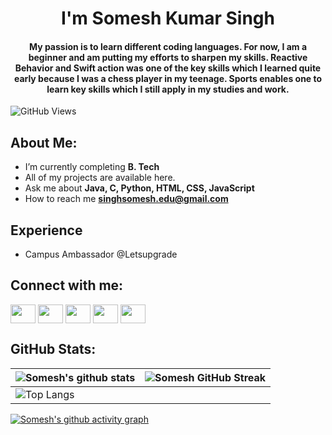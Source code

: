 <h1 align="center">I'm Somesh Kumar Singh</h1>
<h4 align="center">My passion is to learn different coding languages. For now, I am a beginner and am putting my efforts to sharpen my skills. Reactive Behavior and Swift action was one of the key skills which I learned quite early because I was a chess player in my teenage. Sports enables one to learn key skills which I still apply in my studies and work.</h4>

![GitHub Views](https://komarev.com/ghpvc/?username=alwaysomesh&color=green)

## About Me:

- I’m currently completing **B. Tech**
- All of my projects are available here.
- Ask me about **Java, C, Python, HTML, CSS, JavaScript**
- How to reach me **singhsomesh.edu@gmail.com**

## Experience

- Campus Ambassador @Letsupgrade

## Connect with me:
<p align="left">
<a href="https://leetcode.com/u/alwaysomesh/" target="blank"><img align="center" src="https://raw.githubusercontent.com/rahuldkjain/github-profile-readme-generator/master/src/images/icons/Social/leet-code.svg" height="30" width="40" /></a>
<a href="https://www.hackerrank.com/profile/singhsomesh_edu" target="blank"><img align="center" src="https://raw.githubusercontent.com/rahuldkjain/github-profile-readme-generator/master/src/images/icons/Social/hackerrank.svg" height="30" width="40" /></a>
<a href="https://www.linkedin.com/in/alwaysomesh/" target="blank"><img align="center" src="https://raw.githubusercontent.com/rahuldkjain/github-profile-readme-generator/master/src/images/icons/Social/linked-in-alt.svg" height="30" width="40" /></a>
<a href="https://instagram.com/alwaysomesh" target="blank"><img align="center" src="https://raw.githubusercontent.com/rahuldkjain/github-profile-readme-generator/master/src/images/icons/Social/instagram.svg" height="30" width="40" /></a>
<a href="https://twitter.com/alwaysomesh" target="blank"><img align="center" src="https://raw.githubusercontent.com/rahuldkjain/github-profile-readme-generator/master/src/images/icons/Social/twitter.svg" height="30" width="40" /></a>
</p>

## GitHub Stats:
| ![Somesh's github stats](https://github-readme-stats.vercel.app/api?username=alwaysomesh&show_icons=true&theme=radical) | ![Somesh GitHub Streak](https://github-readme-streak-stats.herokuapp.com/?user=alwaysomesh&theme=highcontrast&hide_border=false)                                                                                                           |
| --------------------------------------------------------------------------------------------------------------------------------- | ----------------------------------------------------------------------------------------------------------------------------------------------------------------------------------------------------------------- |
| ![Top Langs](https://github-readme-stats.vercel.app/api/top-langs/?username=alwaysomesh&theme=highcontrast&hide_border=false&include_all_commits=true&count_private=false&layout=compact) |

[![Somesh's github activity graph](https://github-readme-activity-graph.vercel.app/graph?username=alwaysomesh&theme=chartreuse-dark)](https://github.com/alwaysomesh/github-readme-activity-graph)

